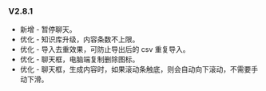 ### V2.8.1
* 新增 - 暂停聊天。
* 优化 - 知识库升级，内容条数不上限。
* 优化 - 导入去重效果，可防止导出后的 csv 重复导入。
* 优化 - 聊天框，电脑端复制删除图标。
* 优化 - 聊天框，生成内容时，如果滚动条触底，则会自动向下滚动，不需要手动下滑。